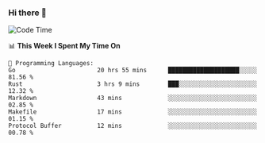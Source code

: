 ### Hi there 👋

<!--
**CrazyCollin/crazycollin** is a ✨ _special_ ✨ repository because its `README.md` (this file) appears on your GitHub profile.

Here are some ideas to get you started:

- 🔭 I’m currently working on ...
- 🌱 I’m currently learning ...
- 👯 I’m looking to collaborate on ...
- 🤔 I’m looking for help with ...
- 💬 Ask me about ...
- 📫 How to reach me: ...
- 😄 Pronouns: ...
- ⚡ Fun fact: ...
-->

<!--START_SECTION:waka-->
![Code Time](http://img.shields.io/badge/Code%20Time-251%20hrs%2025%20mins-blue)

📊 **This Week I Spent My Time On** 

```text
💬 Programming Languages: 
Go                       20 hrs 55 mins      ████████████████████░░░░░   81.56 % 
Rust                     3 hrs 9 mins        ███░░░░░░░░░░░░░░░░░░░░░░   12.32 % 
Markdown                 43 mins             ░░░░░░░░░░░░░░░░░░░░░░░░░   02.85 % 
Makefile                 17 mins             ░░░░░░░░░░░░░░░░░░░░░░░░░   01.15 % 
Protocol Buffer          12 mins             ░░░░░░░░░░░░░░░░░░░░░░░░░   00.78 % 

```


<!--END_SECTION:waka-->
